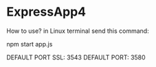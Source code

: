 ﻿# ExpressApp4


How to use?
in Linux terminal send this command: 

npm start app.js

DEFAULT PORT SSL: 3543
DEFAULT PORT: 3580
